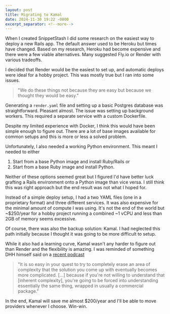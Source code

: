 ```yaml
---
layout: post
title: Migrating to Kamal
date: 2024-11-30 19:22 -0800
excerpt_separator: <!--more-->
---
```


When I created SnippetStash I did some research on the easiest way to deploy a new Rails app. The default answer used to be Heroku but times have changed.
Based on my research, Heroku had become expensive and there were a few viable alternatives. Many suggested Fly.io or Render with various tradeoffs.

I decided that Render would be the easiest to set up, and automatic deploys were ideal for a hobby project. This was mostly true but I ran into some issues.

<!--more-->

> "We do these things not because they are easy but because we thought they would be easy."

Generating a `render.yaml` file and setting up a basic Postgres database was straightforward. Pleasant almost. The issue was setting up background workers. This required a separate service with a custom Dockerfile.

Despite my limited experience with Docker, I think this would have been simple enough to figure out. There are a lot of base images available for common setups and this is more or less a solved problem.

Unfortunately, I also needed a working Python environment. This meant I needed to either

1. Start from a base Python image and install Ruby/Rails or
2. Start from a base Ruby image and install Python.

Neither of these options seemed great but I figured I'd have better luck grafting a Rails environment onto a Python image than vice versa. I still think this was right approach but the end result was not what I hoped for.

Instead of a simple deploy setup, I had a two YAML files (one in a proprietary format) and three different services. It was also expensive for the minimal amount of compute I was using. It's not the end of the world but ~$250/year for a hobby project running a combined ~1 vCPU and less than 2GB of memory seems excessive.

Of course, there was also the backup solution: Kamal. I had neglected this path initially because I thought it was going to be more difficult to setup.

While it also had a learning curve, Kamal wasn't any harder to figure out than Render and the flexibility is amazing. I was reminded of something DHH himself said on a [recent podcast](https://www.youtube.com/watch?v=tWduT9ygUQ4)

> "It is so easy in your quest to try to completely erase an area of complexity that the solution you come up with eventually becomes more complicated. [...]
> because if you're not willing to understand that [inherent complexity], you're going to be forced into understanding essentially the same thing, wrapped in usually a commercial package."

In the end, Kamal will save me almost $200/year and I'll be able to move providers whenever I choose. Win-win.
